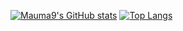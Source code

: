 [![Mauma9's GitHub stats](https://github-readme-stats.vercel.app/api?username=Mauma9&theme=transparent)](https://github.com/anuraghazra/github-readme-stats)
[![Top Langs](https://github-readme-stats.vercel.app/api/top-langs/?username=Mauma9&layout=compact&theme=transparent&show_icons=true)](https://github.com/anuraghazra/github-readme-stats)
